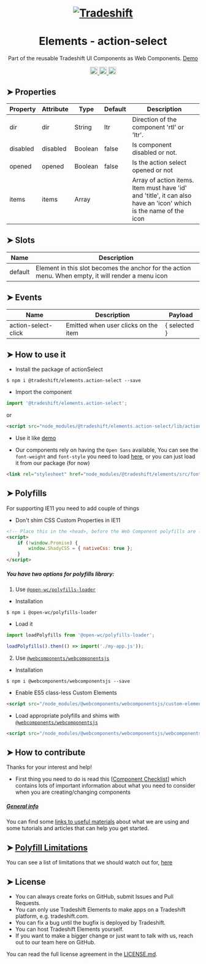 <h1 align="center">
    <a href="https://tradeshift.com/">
      <img alt="Tradeshift" src="https://tradeshift.com/wp-content/themes/Tradeshift/img/brand/logo-black.png"/>
    </a>
</h1>

<h1 align="center">Elements - action-select</h1>

<p align="center">
  Part of the reusable Tradeshift UI Components as Web Components.
    <a href="https://tradeshift.github.io/elements/?path=/story/ts-action-select--default">
      Demo
    </a>
</p>

<p align="center">
    <a href="https://www.npmjs.com/package/@tradeshift/elements.action-select">
      <img alt="NPM Version" src="https://badgen.net/npm/v/@tradeshift/elements.action-select" height="20"/>
    </a>
    <a href="https://npmcharts.com/compare/@tradeshift/elements.action-select?minimal=true">
		  <img alt="Downloads per month" src="https://badgen.net/npm/dm/@tradeshift/elements.action-select" height="20"/>
		</a>
		<a href="https://www.npmjs.com/browse/depended/@tradeshift/elements.action-select">
		  <img alt="Dependent packages" src="https://badgen.net/npm/dependents/@tradeshift/elements.action-select" height="20"/>
		</a>
</p>

<style>
  table {
        width:100%;
  }
</style>

## ➤ Properties

| Property | Attribute | Type | Default | Description |
| --- | --- | --- | --- | --- |
| dir | dir | String | ltr | Direction of the component 'rtl' or 'ltr'. |
| disabled | disabled | Boolean | false | Is component disabled or not. |
| opened | opened | Boolean | false | Is the action select opened or not |
| items | items | Array |  | Array of action items. Item must have 'id' and 'title', it can also have an 'icon' which is the name of the icon |

## ➤ Slots

| Name    | Description                                                                                         |
| ------- | --------------------------------------------------------------------------------------------------- |
| default | Element in this slot becomes the anchor for the action menu. When empty, it will render a menu icon |

## ➤ Events

| Name                | Description                          | Payload      |
| ------------------- | ------------------------------------ | ------------ |
| action-select-click | Emitted when user clicks on the item | { selected } |

## ➤ How to use it

- Install the package of actionSelect

```shell
$ npm i @tradeshift/elements.action-select --save
```

- Import the component

```js
import '@tradeshift/elements.action-select';
```

or

```html
<script src="node_modules/@tradeshift/elements.action-select/lib/action-select.umd.js"></script>
```

- Use it like [demo]("https://tradeshift.github.io/elements/?path=/story/ts-action-select--default")

- Our components rely on having the `Open Sans` available, You can see the `font-weight` and `font-style` you need to load [here](https://github.com/Tradeshift/elements/blob/master/packages/core/src/fonts.css), or you can just load it from our package (for now)

```html
<link rel="stylesheet" href="node_modules/@tradeshift/elements/src/fonts.css" />
```

## ➤ Polyfills

For supporting IE11 you need to add couple of things

- Don't shim CSS Custom Properties in IE11

```html
<!-- Place this in the <head>, before the Web Component polyfills are loaded -->
<script>
	if (!window.Promise) {
		window.ShadyCSS = { nativeCss: true };
	}
</script>
```

##### You have two options for polyfills library:

1. Use [`@open-wc/polyfills-loader`](https://github.com/open-wc/open-wc/tree/master/packages/polyfills-loader)

- Installation

```shell
$ npm i @open-wc/polyfills-loader
```

- Load it

```js
import loadPolyfills from '@open-wc/polyfills-loader';

loadPolyfills().then(() => import('./my-app.js'));
```

2. Use [`@webcomponents/webcomponentsjs`](https://github.com/webcomponents/polyfills/tree/master/packages/webcomponentsjs)

- Installation

```hell
$ npm i @webcomponents/webcomponentsjs --save
```

- Enable ES5 class-less Custom Elements

```html
<script src="/node_modules/@webcomponents/webcomponentsjs/custom-elements-es5-adapter.js"></script>
```

- Load appropriate polyfills and shims with [`@webcomponents/webcomponentsjs`](https://github.com/webcomponents/webcomponentsjs)

```html
<script src="/node_modules/@webcomponents/webcomponentsjs/webcomponents-loader.js" defer></script>
```

## ➤ How to contribute

Thanks for your interest and help!

- First thing you need to do is read this [[Component Checklist](https://github.com/Tradeshift/elements/wiki/Component-checklist)] which contains lots of important information about what you need to consider when you are creating/changing components

##### [General info](https://github.com/Tradeshift/elements/wiki/Useful-materials-starter)

You can find some [links to useful materials](https://github.com/Tradeshift/elements/wiki/Useful-materials-starter) about what we are using and some tutorials and articles that can help you get started.

## ➤ [Polyfill Limitations](https://github.com/Tradeshift/elements/wiki/Polyfill-Limitations)

You can see a list of limitations that we should watch out for, [here](https://github.com/Tradeshift/elements/wiki/Polyfill-Limitations)

## ➤ License

- You can always create forks on GitHub, submit Issues and Pull Requests.
- You can only use Tradeshift Elements to make apps on a Tradeshift platform, e.g. tradeshift.com.
- You can fix a bug until the bugfix is deployed by Tradeshift.
- You can host Tradeshift Elements yourself.
- If you want to make a bigger change or just want to talk with us, reach out to our team here on GitHub.

You can read the full license agreement in the [LICENSE.md](https://github.com/Tradeshift/elements/blob/master/LICENSE.md).
